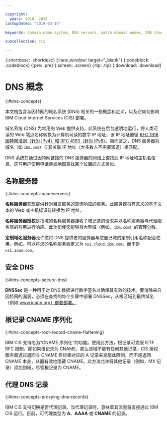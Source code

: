 ```yaml
---

copyright:
  years: 2018, 2019
lastupdated: "2019-03-14"

keywords: domain name system, DNS servers, match domain names, DNS Concepts

subcollection: cis

---
```


{:shortdesc: .shortdesc}
{:new_window: target="_blank"}
{:codeblock: .codeblock}
{:pre: .pre}
{:screen: .screen}
{:tip: .tip}
{:download: .download}


# DNS 概念
{:#dns-concepts}

本文档包含与因特网的域名系统 (DNS) 相关的一些概念和定义，以及它如何影响 IBM Cloud Internet Services (CIS) 部署。 

域名系统 (DNS) 为常用的 Web 提供支持。此系统在后台透明地运行，将人类可读的 Web 站点名称转换为计算机可读的数字 IP 地址，该 IP 地址遵循 [RFC 1918 因特网准则（针对 IPv4）和 RFC 4193（针对 IPv6）](https://en.wikipedia.org/wiki/Private_network)。简而言之，DNS 服务器将域名（如 `ibm.com`）与其关联 IP 地址（大多数人不需要知道）相匹配。

DNS 系统在通过因特网链接的 DNS 服务器的网络上查找此 IP 地址和主机名信息，这与用户使用电话簿或地图查找某个位置的方式类似。

## 名称服务器
{:#dns-concepts-nameservers}

**名称服务器**实现提供针对目录服务的查询响应的服务。此服务器将有意义的基于文本的 Web 或主机标识符转换为 IP 地址。

**名称服务器授权**是指域的名称服务器接收子域记录的请求并以名称服务器与代理服务器的引用进行响应。此功能使您能够将大型域（例如，`ibm.com`）的管理分散。

**定制域名服务器**允许您将 DNS 提供者的服务器与您自己域的定制引用名称配合使用。例如，可以将您的名称服务器定义为 `ns1.cloud.ibm.com`，而不是 `ns1.acme.com`。

## 安全 DNS
{:#dns-concepts-secure-dns}

**DNSSec** 是一种用于对 DNS 数据进行数字签名以确保其有效的技术。要消除来自因特网的漏洞，必须在查找的每个步骤中部署 DNSSec，从根区域到最终域名（例如 www.icann.org）都要部署。

## 根记录 CNAME 序列化
{:#dns-concepts-root-record-cname-flattening}

IBM CIS 支持名为“CNAME 序列化”的功能。使用此方法，根记录可克服 IETF RFC 限制，即如果根记录为 CNAME，那么该域不能有任何其他记录。CIS 授权服务器通过返回与 CNAME 目标相对应的 A 记录来克服此限制，而不是返回 CNAME 本身，从而有效地隐藏 CNAME。此方法允许将其他记录（例如，MX 记录）添加到域，尽管根记录为 CNAME。

## 代理 DNS 记录
{:#dns-concepts-proxying-dns-records}

IBM CIS 支持切换是否代理记录。当代理记录时，意味着其流量将直接通过 IBM CIS 运行。目前，可代理类型为 **A**、**AAAA** 或 **CNAME** 的记录。
